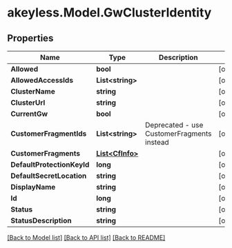 # akeyless.Model.GwClusterIdentity

## Properties

Name | Type | Description | Notes
------------ | ------------- | ------------- | -------------
**Allowed** | **bool** |  | [optional] 
**AllowedAccessIds** | **List&lt;string&gt;** |  | [optional] 
**ClusterName** | **string** |  | [optional] 
**ClusterUrl** | **string** |  | [optional] 
**CurrentGw** | **bool** |  | [optional] 
**CustomerFragmentIds** | **List&lt;string&gt;** | Deprecated - use CustomerFragments instead | [optional] 
**CustomerFragments** | [**List&lt;CfInfo&gt;**](CfInfo.md) |  | [optional] 
**DefaultProtectionKeyId** | **long** |  | [optional] 
**DefaultSecretLocation** | **string** |  | [optional] 
**DisplayName** | **string** |  | [optional] 
**Id** | **long** |  | [optional] 
**Status** | **string** |  | [optional] 
**StatusDescription** | **string** |  | [optional] 

[[Back to Model list]](../README.md#documentation-for-models) [[Back to API list]](../README.md#documentation-for-api-endpoints) [[Back to README]](../README.md)

